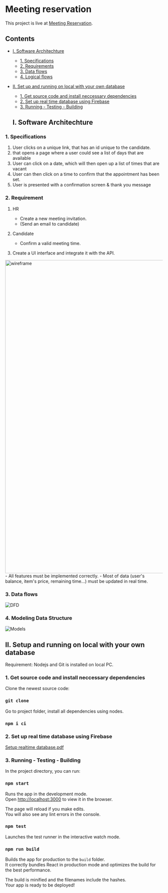 # Meeting reservation

This project is live at [Meeting Reservation](https://urlgoesthere/).

## Contents

- [I. Software Architechture](#i-software-architechture)
  - [1. Specifications](#1-specifications)
  - [2. Requirements](#2-requirement)
  - [3. Data flows](#3-data-flows)
  - [4. Logical flows](#4-modeling-data-structures)
- [II. Set up and running on local with your own database](#ii-setup-and-running-on-local-with-your-own-database)

  - [1. Get source code and install neccessary dependencies](#1-get-source-code-and-install-neccessary-dependencies)
  - [2. Set up real time database using Firebase](#2-set-up-real-time-database-using-firebase)
  - [3. Running - Testing - Building](#3-running---testing---building)

  ## I. Software Architechture

### 1. Specifications

1. User clicks on a unique link, that has an id unique to the candidate.
2. that opens a page where a user could see a list of days that are available
3. User can click on a date, which will then open up a list of times that are vacant
4. User can then click on a time to confirm that the appointment has been set.
5. User is presented with a confirmation screen & thank you message

### 2. Requirement

1. HR
   - Create a new meeting invitation.
   - (Send an email to candidate)
2. Candidate

   - Confirm a valid meeting time.

3. Create a UI interface and integrate it with the API.

<img width="1000" alt="wireframe" src="https://user-images.githubusercontent.com/2673600/217283638-fc9ab80c-cabf-487d-9a57-4d0e3038e9a4.png">
- All features must be implemented correctly.
- Most of data (user's balance, item's price, remaining time...) must be updated in real time.

### 3. Data flows

![DFD](dataflow)

### 4. Modeling Data Structure

![Models](Model)

## II. Setup and running on local with your own database

Requirement: Nodejs and Git is installed on local PC.

### 1. Get source code and install neccessary dependencies

Clone the newest source code:

### `git clone `

Go to project folder, install all dependencies using nodes.

### `npm i ci`

### 2. Set up real time database using Firebase

[Setup realtime database.pdf](https://github.com/trncngh/jitera-assignment/files/10673038/Setup.realtime.database.pdf)

### 3. Running - Testing - Building

In the project directory, you can run:

### `npm start`

Runs the app in the development mode.\
Open [http://localhost:3000](http://localhost:3000) to view it in the browser.

The page will reload if you make edits.\
You will also see any lint errors in the console.

### `npm test`

Launches the test runner in the interactive watch mode.

### `npm run build`

Builds the app for production to the `build` folder.\
It correctly bundles React in production mode and optimizes the build for the best performance.

The build is minified and the filenames include the hashes.\
Your app is ready to be deployed!
